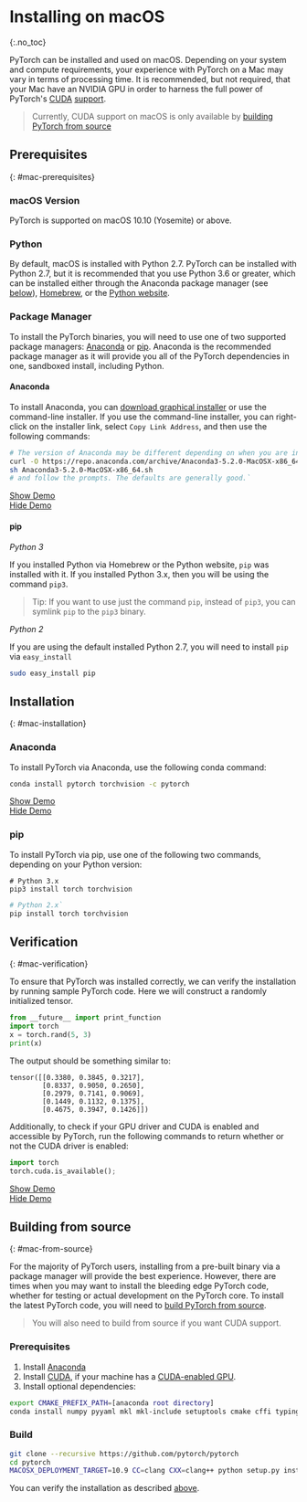 # Installing on macOS
{:.no_toc}

PyTorch can be installed and used on macOS. Depending on your system and compute requirements, your experience with PyTorch on a Mac may vary in terms of processing time. It is recommended, but not required, that your Mac have an NVIDIA GPU in order to harness the full power of PyTorch's [CUDA](https://developer.nvidia.com/cuda-zone) [support](https://pytorch.org/tutorials/beginner/blitz/tensor_tutorial.html?highlight=cuda#cuda-tensors).

> Currently, CUDA support on macOS is only available by [building PyTorch from source](#mac-from-source)

## Prerequisites
{: #mac-prerequisites}

### macOS Version

PyTorch is supported on macOS 10.10 (Yosemite) or above.

### Python

By default, macOS is installed with Python 2.7. PyTorch can be installed with Python 2.7, but it is recommended that you use Python 3.6 or greater, which can be installed either through the Anaconda package manager (see [below](#anaconda)), [Homebrew](https://brew.sh/), or the [Python website](https://www.python.org/downloads/mac-osx/).

### Package Manager

To install the PyTorch binaries, you will need to use one of two supported package managers: [Anaconda](https://www.anaconda.com/download/#macos) or [pip](https://pypi.org/project/pip/). Anaconda is the recommended package manager as it will provide you all of the PyTorch dependencies in one, sandboxed install, including Python.

#### Anaconda

To install Anaconda, you can [download graphical installer](https://www.anaconda.com/download/#macos) or use the command-line installer. If you use the command-line installer, you can right-click on the installer link, select `Copy Link Address`, and then use the following commands:

```bash
# The version of Anaconda may be different depending on when you are installing`
curl -O https://repo.anaconda.com/archive/Anaconda3-5.2.0-MacOSX-x86_64.sh
sh Anaconda3-5.2.0-MacOSX-x86_64.sh
# and follow the prompts. The defaults are generally good.`
```

<div>
  <a href="javascript:void(0);" class="btn btn-lg btn-orange btn-demo show-screencast">Show Demo</a>
  <div class="screencast">
    <script src="https://asciinema.org/a/PS2oOMynjw5YR96WcgVLJDXqf.js" id="asciicast-PS2oOMynjw5YR96WcgVLJDXqf" data-speed="4" async></script>
    <a href="javascript:void(0);" class="btn btn-lg btn-orange btn-demo show-info">Hide Demo</a>
  </div>
</div>

#### pip

*Python 3*

If you installed Python via Homebrew or the Python website, `pip` was installed with it. If you installed Python 3.x, then you will be using the command `pip3`.

> Tip: If you want to use just the command  `pip`, instead of `pip3`, you can symlink `pip` to the `pip3` binary.

*Python 2*

If you are using the default installed Python 2.7, you will need to install `pip` via `easy_install`

```bash
sudo easy_install pip
```

## Installation
{: #mac-installation}

### Anaconda

To install PyTorch via Anaconda, use the following conda command:

```bash
conda install pytorch torchvision -c pytorch
```

<div>
  <a href="javascript:void(0);" class="btn btn-lg btn-orange btn-demo show-screencast">Show Demo</a>
  <div class="screencast">
    <script src="https://asciinema.org/a/iLaHS145GyJtwyJ3MswYaSOSC.js" id="asciicast-iLaHS145GyJtwyJ3MswYaSOSC" data-speed="2" async></script>
    <a href="javascript:void(0);" class="btn btn-lg btn-orange btn-demo show-info">Hide Demo</a>
  </div>
</div>

### pip

To install PyTorch via pip, use one of the following two commands, depending on your Python version:

```
# Python 3.x
pip3 install torch torchvision
```

```bash
# Python 2.x`
pip install torch torchvision
```

## Verification
{: #mac-verification}

To ensure that PyTorch was installed correctly, we can verify the installation by running sample PyTorch code. Here we will construct a randomly initialized tensor.

```python
from __future__ import print_function
import torch
x = torch.rand(5, 3)
print(x)
```

The output should be something similar to:

```
tensor([[0.3380, 0.3845, 0.3217],
        [0.8337, 0.9050, 0.2650],
        [0.2979, 0.7141, 0.9069],
        [0.1449, 0.1132, 0.1375],
        [0.4675, 0.3947, 0.1426]])
```

Additionally, to check if your GPU driver and CUDA is enabled and accessible by PyTorch, run the following commands to return whether or not the CUDA driver is enabled:

```python
import torch
torch.cuda.is_available();
```

<div>
  <a href="javascript:void(0);" class="btn btn-lg btn-orange btn-demo show-screencast">Show Demo</a>
  <div class="screencast">
    <script src="https://asciinema.org/a/byF9rotzbaW0jzFnwWfAeW4ak.js" id="asciicast-byF9rotzbaW0jzFnwWfAeW4ak" data-speed="2" async></script>
    <a href="javascript:void(0);" class="btn btn-lg btn-orange btn-demo show-info">Hide Demo</a>
  </div>
</div>

## Building from source
{: #mac-from-source}

For the majority of PyTorch users, installing from a pre-built binary via a package manager will provide the best experience. However, there are times when you may want to install the bleeding edge PyTorch code, whether for testing or actual development on the PyTorch core. To install the latest PyTorch code, you will need to [build PyTorch from source](https://github.com/pytorch/pytorch#from-source).

> You will also need to build from source if you want CUDA support.

### Prerequisites

1. Install [Anaconda](#anaconda)
2. Install [CUDA](https://developer.nvidia.com/cuda-downloads), if your machine has a [CUDA-enabled GPU](https://developer.nvidia.com/cuda-gpus).
3. Install optional dependencies:

```bash
export CMAKE_PREFIX_PATH=[anaconda root directory]
conda install numpy pyyaml mkl mkl-include setuptools cmake cffi typing
```

### Build

```bash
git clone --recursive https://github.com/pytorch/pytorch
cd pytorch
MACOSX_DEPLOYMENT_TARGET=10.9 CC=clang CXX=clang++ python setup.py install
```

You can verify the installation as described [above](#mac-verification).
